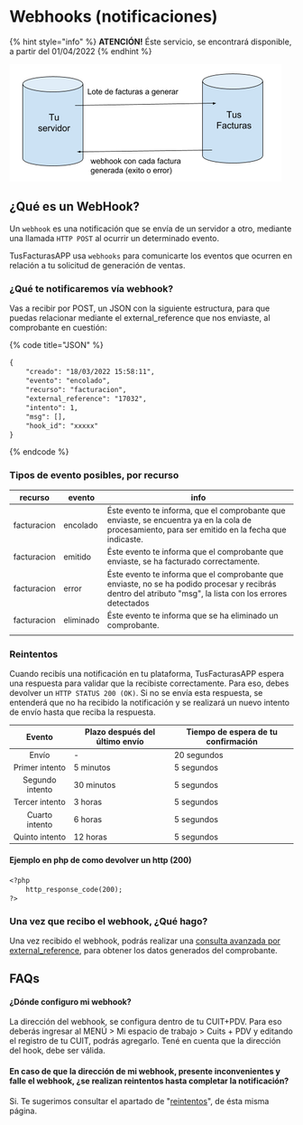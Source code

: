 # Webhooks (notificaciones)

{% hint style="info" %}
**ATENCIÓN!** Éste servicio, se encontrará disponible, a partir del 01/04/2022
{% endhint %}

![](.gitbook/assets/image.png)

## ¿Qué es un WebHook?

Un `webhook` es una notificación que se envía de un servidor a otro, mediante una llamada `HTTP POST` al ocurrir un determinado evento.

TusFacturasAPP usa `webhooks` para comunicarte los eventos que ocurren en relación a tu solicitud de generación de ventas.&#x20;

### **¿Qué te notificaremos vía  webhook?**

Vas a recibir por POST, un JSON con la siguiente estructura, para que puedas relacionar mediante el external\_reference que nos enviaste, al comprobante en cuestión:

{% code title="JSON" %}
```
{
	"creado": "18/03/2022 15:58:11",
	"evento": "encolado",
	"recurso": "facturacion",
	"external_reference": "17032",
	"intento": 1,
	"msg": [],
	"hook_id": "xxxxx"
} 
```
{% endcode %}

### Tipos de evento posibles, por recurso

|   recurso   | evento    | info                                                                                                                                                       |
| :---------: | --------- | ---------------------------------------------------------------------------------------------------------------------------------------------------------- |
| facturacion | encolado  | Éste evento te informa, que el comprobante que enviaste, se encuentra ya en la cola de procesamiento, para ser emitido en la fecha que indicaste.          |
| facturacion | emitido   | Éste evento te informa que el comprobante que enviaste, se ha facturado correctamente.                                                                     |
| facturacion | error     | Éste evento te informa que el comprobante que enviaste, no se ha podido procesar y recibrás dentro del atributo "msg", la lista con los errores detectados |
| facturacion | eliminado | Éste evento te informa que se ha eliminado un comprobante.                                                                                                 |
|             |           |                                                                                                                                                            |

### Reintentos

Cuando recibís una notificación en tu plataforma, TusFacturasAPP espera una respuesta para validar que la recibiste correctamente. Para eso, debes devolver un `HTTP STATUS 200 (OK)`. Si no se envía esta respuesta, se entenderá que no ha recibido la notificación y se realizará un nuevo intento de envío hasta que reciba la respuesta.

|      Evento     | Plazo después del último envío | Tiempo de espera de tu confirmación |
| :-------------: | ------------------------------ | ----------------------------------- |
|      Envío      | -                              | 20 segundos                         |
|  Primer intento | 5 minutos                      | 5 segundos                          |
| Segundo intento | 30 minutos                     | 5 segundos                          |
|  Tercer intento | 3 horas                        | 5 segundos                          |
|  Cuarto intento | 6 horas                        | 5 segundos                          |
|  Quinto intento | 12 horas                       | 5 segundos                          |

#### Ejemplo en php de como devolver un http (200)

```
<?php
    http_response_code(200);
?>
```

### &#x20;Una vez que recibo el webhook, ¿Qué hago?

Una vez recibido el webhook, podrás realizar una [consulta avanzada por external\_reference](consulta-avanzada-de-comprobantes-enviados.md#como-realizar-una-consulta-avanzada-por-external-reference),  para obtener los datos generados del comprobante. &#x20;

## FAQs&#x20;

#### ¿Dónde configuro mi webhook?

La dirección del webhook, se configura dentro de tu CUIT+PDV. Para eso deberás ingresar al MENÚ > Mi espacio de trabajo > Cuits + PDV y editando el registro de tu CUIT, podrás agregarlo. Tené en cuenta que la dirección del hook, debe ser válida.

#### En caso de que la dirección de mi webhook, presente inconvenientes y falle el webhook, ¿se realizan reintentos hasta completar la notificación?

Si. Te sugerimos consultar el apartado de "[reintentos](webhooks-notificaciones.md#reintentos)", de ésta misma página.

####

####
